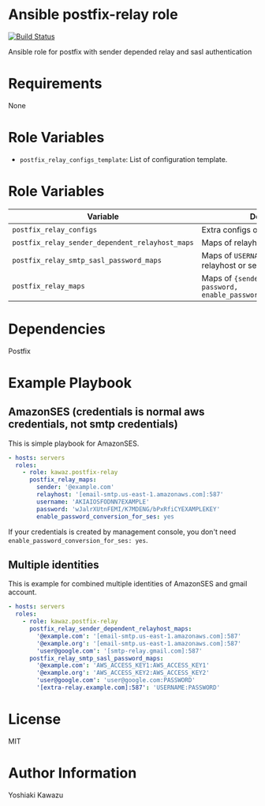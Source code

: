 # Ansible postfix-relay role

[![Build Status](https://travis-ci.org/kawaz/ansible-role-postfix-relay.svg?branch=master)](https://travis-ci.org/kawaz/ansible-role-postfix-relay)

Ansible role for postfix with sender depended relay and sasl authentication

# Requirements

None

# Role Variables

- `postfix_relay_configs_template`: List of configuration template.

# Role Variables

|Variable|Description|Default|
|---|---|---|
|`postfix_relay_configs`|Extra configs of main.cf|`{}`|
|`postfix_relay_sender_dependent_relayhost_maps`|Maps of relayhost for each sender|`{}`|
|`postfix_relay_smtp_sasl_password_maps`|Maps of `USERNAME:PASSWORD` for each relayhost or sender|`{}`|
|`postfix_relay_maps`|Maps of `{sender, relayhost, password, enable_password_conversion_for_ses}`|`{}`|

# Dependencies

Postfix

# Example Playbook

## AmazonSES (credentials is normal aws credentials, not smtp credentials)
This is simple playbook for AmazonSES.

```yaml
- hosts: servers
  roles:
    - role: kawaz.postfix-relay
      postfix_relay_maps:
        sender: '@example.com'
        relayhost: '[email-smtp.us-east-1.amazonaws.com]:587'
        username: 'AKIAIOSFODNN7EXAMPLE'
        password: 'wJalrXUtnFEMI/K7MDENG/bPxRfiCYEXAMPLEKEY'
        enable_password_conversion_for_ses: yes
```

If your credentials is created by management console, you don't need `enable_password_conversion_for_ses: yes`.

## Multiple identities
This is example for combined multiple identities of AmazonSES and gmail account.

```yaml
- hosts: servers
  roles:
    - role: kawaz.postfix-relay
      postfix_relay_sender_dependent_relayhost_maps:
        '@example.com': '[email-smtp.us-east-1.amazonaws.com]:587'
        '@example.org': '[email-smtp.us-east-1.amazonaws.com]:587'
        'user@google.com': '[smtp-relay.gmail.com]:587'
      postfix_relay_smtp_sasl_password_maps:
        '@example.com': 'AWS_ACCESS_KEY1:AWS_ACCESS_KEY1'
        '@example.org': 'AWS_ACCESS_KEY2:AWS_ACCESS_KEY2'
        'user@google.com': 'user@google.com:PASSWORD'
        '[extra-relay.example.com]:587': 'USERNAME:PASSWORD'
```

# License

MIT

# Author Information

Yoshiaki Kawazu
